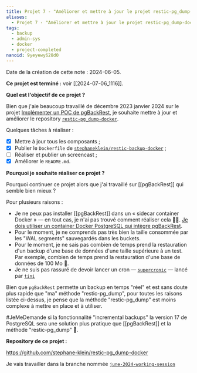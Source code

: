 ```yaml
---
title: Projet 7 - "Améliorer et mettre à jour le projet restic-pg_dump-docker"
aliases:
  - Projet 7 - "Améliorer et mettre à jour le projet restic-pg_dump-docker"
tags:
  - backup
  - admin-sys
  - docker
  - project-completed
nanoid: 9yeyewy628d0
---
```

Date de la création de cette note : 2024-06-05.

**Ce projet est terminé :** voir [[2024-07-06_1116]].

**Quel est l'objectif de ce projet ?**

Bien que j'aie beaucoup travaillé de décembre 2023 janvier 2024 sur le projet [Implémenter un POC de pgBackRest](https://github.com/stephane-klein/backlog/issues/322), je souhaite mettre à jour et améliorer le repository [`restic-pg_dump-docker`](https://github.com/stephane-klein/restic-pg_dump-docker).

Quelques tâches à réaliser :

- [x] Mettre à jour tous les composants ;
- [x] Publier le `Dockerfile` de [`stephaneklein/restic-backup-docker`](https://github.com/stephane-klein/restic-pg_dump-docker/blob/f18f28ab4ccdb3e998eadf423f4964f63584dc4f/Dockerfile#L3) ;
- [ ] Réaliser et publier un screencast ;
- [x] Améliorer le `README.md`.

**Pourquoi je souhaite réaliser ce projet ?**

Pourquoi continuer ce projet alors que j'ai travaillé sur [[pgBackRest]] qui semble bien mieux ?

Pour plusieurs raisons :

- Je ne peux pas installer [[pgBackRest]] dans un « sidecar container Docker » — en tout cas, je n'ai pas trouvé comment réaliser cela 🤷‍♂️. [Je dois utiliser un container Docker PostgreSQL qui intègre pgBackRest](https://github.com/stephane-klein/poc-pgbackrest/blob/main/Dockerfile).
- Pour le moment, je ne comprends pas très bien la taille consommée par les "WAL segments" sauvegardés dans les buckets.
- Pour le moment, je ne sais pas combien de temps prend la restauration d'un backup d'une base de données d'une taille supérieure à un test. Par exemple, combien de temps prend la restauration d'une base de données de 100 Mo 🤔.
- Je ne suis pas rassuré de devoir lancer un cron — [`supercronic`](https://github.com/stephane-klein/poc-pgbackrest/blob/bfa5eb505646c5790189bff6c4d0a775898747e8/Dockerfile#L12) — lancé par [`tini`](https://github.com/stephane-klein/poc-pgbackrest/blob/bfa5eb505646c5790189bff6c4d0a775898747e8/Dockerfile#L27C15-L27C19)

Bien que `pgBackRest` permette un backup en temps "réel" et est sans doute plus rapide que "ma" méthode "restic-pg_dump", pour toutes les raisons listée ci-dessus, je pense que la méthode "restic-pg_dump" est moins complexe à mettre en place et à utiliser.

#JeMeDemande si la fonctionnalité "incremental backups" la version 17 de PostgreSQL sera une solution plus pratique que [[pgBackRest]] et la méthode "restic-pg_dump" 🤔.

**Repository de ce projet :**

https://github.com/stephane-klein/restic-pg_dump-docker

Je vais travailler dans la branche nommée [`june-2024-working-session`](https://github.com/stephane-klein/restic-pg_dump-docker/tree/june-2024-working-session)
